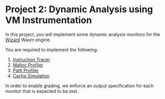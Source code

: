 # Project 2: Dynamic Analysis using VM Instrumentation

In this project, you will implement some dynamic analysis monitors for the [Wizard](https://github.com/titzer/wizard-engine.git)
Wasm engine.

You are required to implement the following:

1. [Instruction Tracer](docs/tracer.md)
2. [Malloc Profiler](docs/malloc-prof.md)
3. [Path Profiler](docs/path-prof.md)
4. [Cache Simulation](docs/cache-prof.md)

In order to enable grading, we enforce an output specification for each monitor that is expected to be met.
